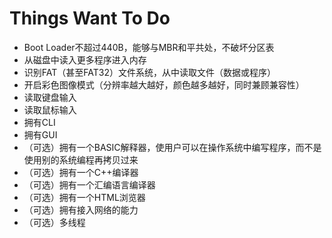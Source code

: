 # Things Want To Do

- Boot Loader不超过440B，能够与MBR和平共处，不破坏分区表
- 从磁盘中读入更多程序进入内存
- 识别FAT（甚至FAT32）文件系统，从中读取文件（数据或程序）
- 开启彩色图像模式（分辨率越大越好，颜色越多越好，同时兼顾兼容性）
- 读取键盘输入
- 读取鼠标输入
- 拥有CLI
- 拥有GUI
- （可选）拥有一个BASIC解释器，使用户可以在操作系统中编写程序，而不是使用别的系统编程再拷贝过来
- （可选）拥有一个C++编译器
- （可选）拥有一个汇编语言编译器
- （可选）拥有一个HTML浏览器
- （可选）拥有接入网络的能力
- （可选）多线程